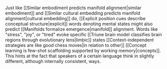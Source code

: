 ---
---

Just like [[Similar embodiment predicts manifold alignment|similar embodiment]] and [[Similar cultural embedding predicts manifold alignment|cultural embedding]] do, [[Explicit position cues describe conceptual structure|explicit]] words denoting mental states might also predict [[Manifolds formalize emergence|manifold]] alignment. Words like "stress", "joy", or "tired" evoke specific [[Triune brain model classifies brain regions through evolutionary lens|limbic]] states [[Context-independent strategies are like good chess moves|in relation to other]] [[Concept learning is few-shot scaffolding supported by working memory|concepts]]. This hints at the fact that speakers of a certain language think in slightly different, although internally consistent, ways.